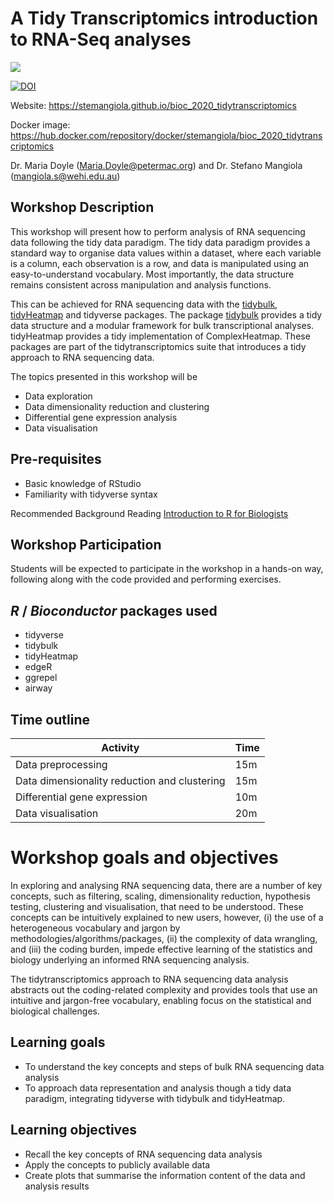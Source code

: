 # A Tidy Transcriptomics introduction to RNA-Seq analyses

![](https://github.com/stemangiola/bioc_2020_tidytranscriptomics/workflows/.github/workflows/basic_checks.yaml/badge.svg) 

[![DOI](https://zenodo.org/badge/DOI/10.5281/zenodo.3929366.svg)](https://doi.org/10.5281/zenodo.3929366)



Website: https://stemangiola.github.io/bioc_2020_tidytranscriptomics

Docker image: https://hub.docker.com/repository/docker/stemangiola/bioc_2020_tidytranscriptomics

Dr. Maria Doyle (Maria.Doyle@petermac.org) and Dr. Stefano Mangiola (mangiola.s@wehi.edu.au)

## Workshop Description

This workshop will present how to perform analysis of RNA sequencing data following the tidy data paradigm. The tidy data paradigm provides a standard way to organise data values within a dataset, where each variable is a column, each observation is a row, and data is manipulated using an easy-to-understand vocabulary. Most importantly, the data structure remains consistent across manipulation and analysis functions. 

This can be achieved for RNA sequencing data with the [tidybulk](github.com/stemangiola/tidybulk), [tidyHeatmap](github.com/stemangiola/tidyHeatmap) and tidyverse packages. The package [tidybulk](github.com/stemangiola/tidybulk) provides a tidy data structure and a modular framework for bulk transcriptional analyses. tidyHeatmap provides a tidy implementation of ComplexHeatmap. These packages are part of the tidytranscriptomics suite that introduces a tidy approach to RNA sequencing data.

The topics presented in this workshop will be

- Data exploration
- Data dimensionality reduction and clustering
- Differential gene expression analysis 
- Data visualisation

## Pre-requisites

* Basic knowledge of RStudio
* Familiarity with tidyverse syntax

Recommended Background Reading 
[Introduction to R for Biologists](https://melbournebioinformatics.github.io/r-intro-biologists/intro_r_biologists.html)

## Workshop Participation

Students will be expected to participate in the workshop in a hands-on way, following along with the code provided and performing exercises.

## _R_ / _Bioconductor_ packages used

* tidyverse
* tidybulk
* tidyHeatmap
* edgeR
* ggrepel
* airway

## Time outline

| Activity                                     | Time |
|----------------------------------------------|------|
| Data preprocessing                           | 15m  |
| Data dimensionality reduction and clustering | 15m  |
| Differential gene expression                 | 10m  |
| Data visualisation                           | 20m  |

# Workshop goals and objectives

In exploring and analysing RNA sequencing data, there are a number of key concepts, such as filtering, scaling, dimensionality reduction, hypothesis testing, clustering and visualisation, that need to be understood. These concepts can be intuitively explained to new users, however, (i) the use of a heterogeneous vocabulary and jargon by methodologies/algorithms/packages, (ii) the complexity of data wrangling, and (iii) the coding burden, impede effective learning of the statistics and biology underlying an informed RNA sequencing analysis. 

The tidytranscriptomics approach to RNA sequencing data analysis abstracts out the coding-related complexity and provides tools that use an intuitive and jargon-free vocabulary, enabling focus on the statistical and biological challenges.

## Learning goals

* To understand the key concepts and steps of bulk RNA sequencing data analysis
* To approach data representation and analysis though a tidy data paradigm, integrating tidyverse with tidybulk and tidyHeatmap.

## Learning objectives

* Recall the key concepts of RNA sequencing data analysis
* Apply the concepts to publicly available data
* Create plots that summarise the information content of the data and analysis results

